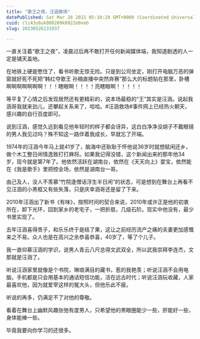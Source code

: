 ```yaml
---
title: "歌王之夜，汪涵救场"
datePublished: Sat Mar 28 2015 05:10:29 GMT+0000 (Coordinated Universal Time)
cuid: cli43u6uk000209k0922e0xeb
slug: 20230526131037

---
```


一直关注着“歌王之夜”，凌晨过后再不敢打开任何新闻媒体端，我知道剧透的人一定是铺天盖地。

在地铁上硬是憋住了，看书听歌无惊无险。只是到公司坐定，刚打开电脑万恶的弹窗就好死不死把“韩红夺歌王 孙楠直播中突然弃赛”那么大的标题贴在那里，卧槽啊啊啊啊啊啊啊！！！瞎眼啊！！！！亮瞎眼啊！！！！！

等平复了心情之后发现居然还有更精彩的，说本场最稳的“王”其实是汪涵。说起我涵哥我就来劲儿，还攀起关系来了，哈哈。#汪涵救场#事件网上已经热火朝天，感兴趣的自行百度即可。

说到汪涵，感觉久远到看见他年轻时的样子都会讶异，这白白净净没胡子不戴眼镜的男人我见过吗？殊不知这一路伴着我成长，早就忘了开端。

1974年的汪涵今年马上就41岁了，脑海中还耿耿于怀他说36岁时就想赋闲还乡，做个木工整日闲情逸致打打麻将。如果我记得没错，这个新闻出来的那年他34岁，现今就是第7年了。他依然活跃在湖南台，依然在《天天向上》耍宝，依然能在《我是歌手》里把控全场，依然是湖南台一哥。

由己及人，没人不羡慕“竹院逢僧话浮生半日闲”的状态，可是想到在舞台上再看不见汪涵的小黑框又有些失落，只是庆幸涵哥还是留了下来。

2010年汪涵出了新书《有味》，按照时间的契合来说，2010年或许正是他的初衷所在，卸下光环，回到家乡的老宅子，一把折扇，几级石阶。现实中他没有，最少书里实现了。

去年汪涵喜得贵子，和乐乐终于是结了果，这让之前经历流产之痛的夫妻更加感慨来之不易。众人也是在高兴之余恭喜恭喜，40岁了，等了个儿子。

我一直仰慕汪涵的学识，说男人青云八尺总得文武双全，所以武我崇拜李连杰，文那就是汪涵了。

听说汪涵家里就像是个书院，琳琅满目的藏书，惹的我艳羡；听说汪涵不会用电脑，手机都是只会用基本的通话短信功能，活在远古时代；听说汪涵玩收藏，人家最喜欢他，因为就爱宰这样的冤大头，但他乐此不疲。

听说的再多，仍满足不了对他的尊敬。

看着在舞台上幽默风趣张弛有度男人，只希望他的黑眼圈能少一些，肝能好一些，身体能棒一些。

毕竟我要向你学习的还很多。
